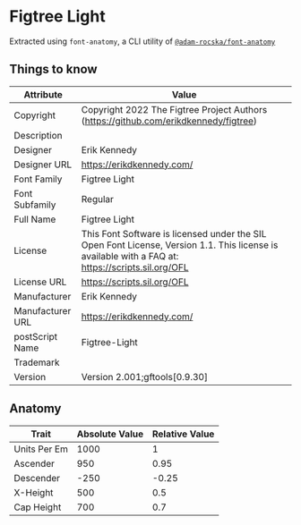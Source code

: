 # Figtree Light

Extracted using `font-anatomy`, a CLI utility of
[`@adam-rocska/font-anatomy`](https://github.com/adam-rocska/font-anatomy)

## Things to know

| Attribute        | Value                                                                                                                                             |
| ---------------- | ------------------------------------------------------------------------------------------------------------------------------------------------- |
| Copyright        | Copyright 2022 The Figtree Project Authors (https://github.com/erikdkennedy/figtree)                                                              |
| Description      |                                                                                                                                                   |
| Designer         | Erik Kennedy                                                                                                                                      |
| Designer URL     | https://erikdkennedy.com/                                                                                                                         |
| Font Family      | Figtree Light                                                                                                                                     |
| Font Subfamily   | Regular                                                                                                                                           |
| Full Name        | Figtree Light                                                                                                                                     |
| License          | This Font Software is licensed under the SIL Open Font License, Version 1.1. This license is available with a FAQ at: https://scripts.sil.org/OFL |
| License URL      | https://scripts.sil.org/OFL                                                                                                                       |
| Manufacturer     | Erik Kennedy                                                                                                                                      |
| Manufacturer URL | https://erikdkennedy.com/                                                                                                                         |
| postScript Name  | Figtree-Light                                                                                                                                     |
| Trademark        |                                                                                                                                                   |
| Version          | Version 2.001;gftools[0.9.30]                                                                                                                     |

## Anatomy

| Trait        | Absolute Value | Relative Value |
| ------------ | -------------- | -------------- |
| Units Per Em | 1000           | 1              |
| Ascender     | 950            | 0.95           |
| Descender    | -250           | -0.25          |
| X-Height     | 500            | 0.5            |
| Cap Height   | 700            | 0.7            |

